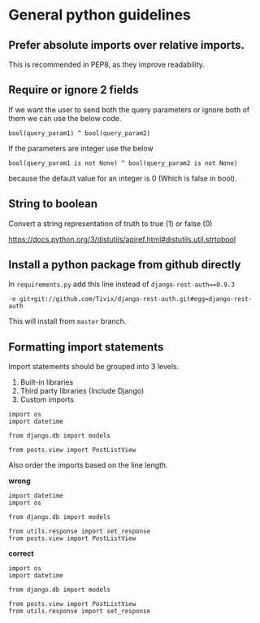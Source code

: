 # General python guidelines

## Prefer absolute imports over relative imports.

This is recommended in PEP8, as they improve readability.

## Require or ignore 2 fields

If we want the user to send both the query parameters or ignore both of them we can use the below code.

`bool(query_param1) ^ bool(query_param2)`

If the parameters are integer use the below

`bool(query_param1 is not None) ^ bool(query_param2 is not None)`

because the default value for an integer is 0 (Which is false in bool).

## String to boolean

Convert a string representation of truth to true (1) or false (0)

https://docs.python.org/3/distutils/apiref.html#distutils.util.strtobool

## Install a python package from github directly

In `requirements.py` add this line instead of `django-rest-auth==0.9.3`

```
-e git+git://github.com/Tivix/django-rest-auth.git#egg=django-rest-auth
```
This will install from `master` branch.

## Formatting import statements

Import statements should be grouped into 3 levels.

1. Built-in libraries
2. Third party libraries (Include Django)
3. Custom imports

```
import os
import datetime

from django.db import models

from posts.view import PostListView
```

Also order the imports based on the line length.

**wrong**
```
import datetime
import os

from django.db import models

from utils.response import set_response
from posts.view import PostListView
```

**correct**

```
import os
import datetime

from django.db import models

from posts.view import PostListView
from utils.response import set_response
```

